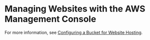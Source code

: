 # Managing Websites with the AWS Management Console<a name="ConfigWebSiteConsole"></a>

For more information, see [Configuring a Bucket for Website Hosting](HowDoIWebsiteConfiguration.md)\.